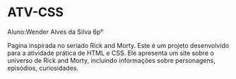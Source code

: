 # ATV-CSS
Aluno:Wender Alves da Silva 6p°

Pagina inspirada no seriado Rick and Morty.
Este é um projeto desenvolvido para a atividade prática de HTML e CSS. Ele apresenta um site sobre o universo de Rick and Morty, incluindo informações sobre personagens, episódios, curiosidades.
    

